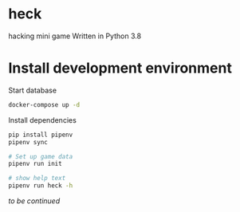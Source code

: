 # heck

hacking mini game Written in Python 3.8

# Install development environment

Start database

```bash
docker-compose up -d
```

Install dependencies

```bash
pip install pipenv
pipenv sync

# Set up game data
pipenv run init

# show help text
pipenv run heck -h
```

_to be continued_
